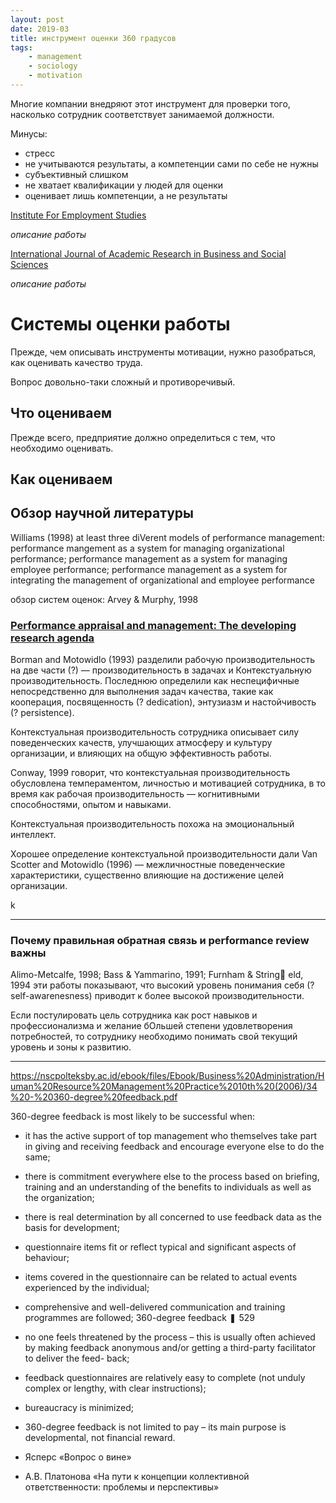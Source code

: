 ```yaml
---
layout: post
date: 2019-03
title: инструмент оценки 360 градусов
tags:
    - management
    - sociology
    - motivation
---
```


Многие компании внедряют этот инструмент для проверки того, насколько сотрудник соответствует занимаемой должности.

Минусы:

- стресс
- не учитываются результаты, а компетенции сами по себе не нужны
- субъективный слишком
- не хватает квалификации у людей для оценки
- оценивает лишь компетенции, а не результаты

[Institute For Employment Studies](https://www.employment-studies.co.uk/system/files/resources/files/418.pdf)

_описание работы_

[International Journal of Academic Research in Business and Social Sciences](http://hrmars.com/hrmars_papers/Is_360_Degree_Feedback_Appraisal_an_Effective_Way_of_Performance_Evaluation.pdf)

_описание работы_

# Системы оценки работы

Прежде, чем описывать инструменты мотивации, нужно разобраться, как оценивать качество труда.

Вопрос довольно-таки сложный и противоречивый.

## Что оцениваем

Прежде всего, предприятие должно определиться с тем, что необходимо оценивать.

## Как оцениваем

## Обзор научной литературы

Williams (1998) at least three diVerent models of performance management: performance mangement as a system for managing organizational performance; performance management as a system for managing employee performance; performance management as a system for integrating the management of organizational and employee performance

обзор систем оценок: Arvey & Murphy, 1998


### [Performance appraisal and management: The developing research agenda](https://pdfs.semanticscholar.org/0627/41307fcc854b401db345ac84aebbc150c843.pdf)

Borman and Motowidlo (1993) разделили рабочую производительность на две части (?) — производительность в задачах и Контекстуальную производительность. Последнюю определили как неспецифичные непосредственно для выполнения задач качества, такие как кооперация, посвященность (? dedication), энтузиазм и настойчивость (? persistence). 

Контекстуальная производительность сотрудника описывает силу поведенческих качеств, улучшающих атмосферу и культуру организации, и влияющих на общую эффективность работы.

Conway, 1999 говорит, что контекстуальная производительность обусловлена темпераментом, личностью и мотивацией сотрудника, в то время как рабочая производительность — когнитивными способностями, опытом и навыками.

Контекстуальная производительность похожа на эмоциональный интеллект.

Хорошее определение контекстуальной производительности дали Van Scotter and Motowidlo (1996) — межличностные поведенческие характеристики, существенно влияющие на достижение целей организации.

k

----
### Почему правильная обратная связь и performance review важны
Alimo-Metcalfe, 1998; Bass & Yammarino, 1991; Furnham & String􏰜 eld, 1994
эти работы показывают, что высокий уровень понимания себя (? self-awarenesness) приводит к более высокой производительности.

Если постулировать цель сотрудника как рост навыков и профессионализма и желание бОльшей степени удовлетворения потребностей, то сотруднику необходимо понимать свой текущий уровень и зоны к развитию.

----


https://nscpolteksby.ac.id/ebook/files/Ebook/Business%20Administration/Human%20Resource%20Management%20Practice%2010th%20(2006)/34%20-%20360-degree%20feedback.pdf

360-degree feedback is most likely to be successful when:

- it has the active support of top management who themselves take part in giving and receiving feedback and encourage everyone else to do the same;
- there is commitment everywhere else to the process based on briefing, training and an understanding of the benefits to individuals as well as the organization;
- there is real determination by all concerned to use feedback data as the basis for development;
- questionnaire items fit or reflect typical and significant aspects of behaviour;
- items covered in the questionnaire can be related to actual events experienced by
the individual;
- comprehensive and well-delivered communication and training programmes are
followed;
360-degree feedback ❚ 529
- no one feels threatened by the process – this is usually often achieved by making feedback anonymous and/or getting a third-party facilitator to deliver the feed- back;
- feedback questionnaires are relatively easy to complete (not unduly complex or lengthy, with clear instructions);
- bureaucracy is minimized;
- 360-degree feedback is not limited to pay – its main purpose is developmental,
not financial reward.


- Ясперс «Вопрос о вине»
- А.В. Платонова «На пути к концепции коллективной ответственности: проблемы и перспективы» 

